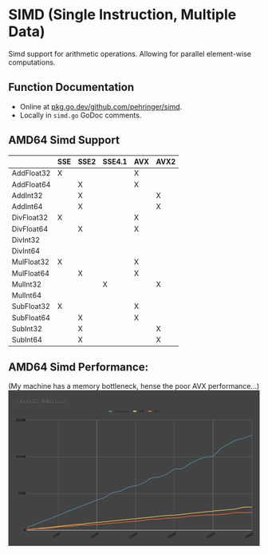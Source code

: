 # SIMD (Single Instruction, Multiple Data)
Simd support for arithmetic operations. Allowing for parallel element-wise computations.
## Function Documentation
- Online at [pkg.go.dev/github.com/pehringer/simd](https://pkg.go.dev/github.com/pehringer/simd).  
- Locally in ```simd.go``` GoDoc comments.  
## AMD64 Simd Support
|          |SSE|SSE2|SSE4.1|AVX|AVX2|
|----------|---|----|------|---|----|
|AddFloat32|X  |    |      |X  |    |
|AddFloat64|   |X   |      |X  |    |
|AddInt32  |   |X   |      |   |X   |
|AddInt64  |   |X   |      |   |X   |
|DivFloat32|X  |    |      |X  |    |
|DivFloat64|   |X   |      |X  |    |
|DivInt32  |   |    |      |   |    |
|DivInt64  |   |    |      |   |    |
|MulFloat32|X  |    |      |X  |    |
|MulFloat64|   |X   |      |X  |    |
|MulInt32  |   |    |X     |   |X   |
|MulInt64  |   |    |      |   |    |
|SubFloat32|X  |    |      |X  |    |
|SubFloat64|   |X   |      |X  |    |
|SubInt32  |   |X   |      |   |X   |
|SubInt64  |   |X   |      |   |X   |
## AMD64 Simd Performance:
(My machine has a memory bottleneck, hense the poor AVX performance...)
![AddFloat32](images/float32_Addition.png)
